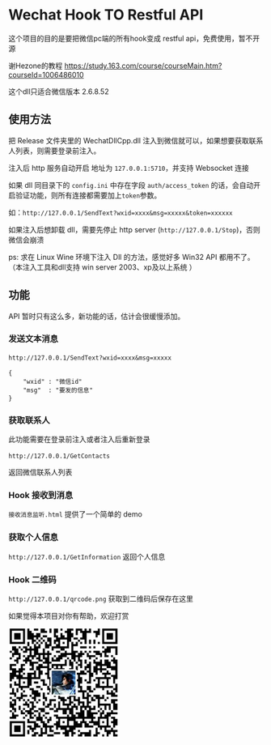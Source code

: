# Wechat Hook TO Restful API

这个项目的目的是要把微信pc端的所有hook变成 restful api，免费使用，暂不开源

谢Hezone的教程
https://study.163.com/course/courseMain.htm?courseId=1006486010

这个dll只适合微信版本 2.6.8.52

## 使用方法

把 Release 文件夹里的 WechatDllCpp.dll 注入到微信就可以，如果想要获取联系人列表，则需要登录前注入。

注入后 http 服务自动开启 地址为 `127.0.0.1:5710`，并支持 Websocket 连接

如果 dll 同目录下的 `config.ini` 中存在字段 `auth/access_token` 的话，会自动开启验证功能，则所有连接都需要加上`token`参数。

如：`http://127.0.0.1/SendText?wxid=xxxx&msg=xxxxx&token=xxxxxx`

如果注入后想卸载 dll，需要先停止 http server (`http://127.0.0.1/Stop`)，否则微信会崩溃

ps: 求在 Linux Wine 环境下注入 Dll 的方法，感觉好多 Win32 API 都用不了。（本注入工具和dll支持 win server 2003、xp及以上系统 ）

## 功能

API 暂时只有这么多，新功能的话，估计会很缓慢添加。

### 发送文本消息

`http://127.0.0.1/SendText?wxid=xxxx&msg=xxxxx`

```
{
    "wxid" : "微信id"
    "msg"  : "要发的信息"
}
```

### 获取联系人

此功能需要在登录前注入或者注入后重新登录

`http://127.0.0.1/GetContacts`

返回微信联系人列表

### Hook 接收到消息

`接收消息监听.html` 提供了一个简单的 demo

### 获取个人信息

`http://127.0.0.1/GetInformation` 返回个人信息

### Hook 二维码

`http://127.0.0.1/qrcode.png` 获取到二维码后保存在这里


如果觉得本项目对你有帮助，欢迎打赏


![](alipay.png)